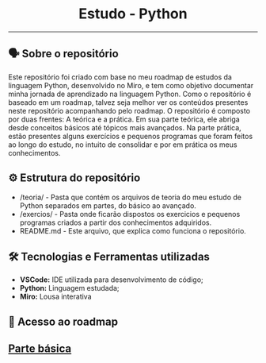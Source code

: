 <h1 align="center">Estudo - Python </h1>


---
## 🗣️ Sobre o repositório

Este repositório foi criado com base no meu roadmap de estudos da linguagem Python, desenvolvido no Miro, e tem como objetivo documentar minha jornada de aprendizado na linguagem Python. Como o repositório é baseado em um roadmap, talvez seja melhor ver os conteúdos presentes neste repositório acompanhando pelo roadmap. O repositório é composto por duas frentes: A teórica e a prática. Em sua parte teórica, ele abriga desde conceitos básicos até tópicos mais avançados. Na parte prática, estão presentes alguns exercícios e pequenos programas que foram feitos ao longo do estudo, no intuito de consolidar e por em prática os meus conhecimentos.

## ⚙ Estrutura do repositório

- /teoria/ - Pasta que contém os arquivos de teoria do meu estudo de Python separados em partes, do básico ao avançado.
- /exercios/ - Pasta onde ficarão dispostos os exercicios e pequenos programas criados a partir dos conhecimentos adquiridos.
- README.md - Este arquivo, que explica como funciona o repositório.

## 🛠 Tecnologias e Ferramentas utilizadas

- **VSCode:** IDE utilizada para desenvolvimento de código;
- **Python:** Linguagem estudada;
- **Miro:** Lousa interativa

## 🔗 Acesso ao roadmap

<a href="https://miro.com/welcomeonboard/S0FQa3NTc2pNTUlqUloyT1FEWDZOc2toNnk2OHFjbEFFT1E5V3hrR1BmdXFPL0lFZ0plaFU2T01NTE1DTmVCaFFXdm9GTExnenRad3RsTldKZHlLQVJaV1NyWmN4WUVtbVFwSDZJMzV0MUZSb1pGdGErRE5IUzhtUDFBNlVTMDYhZQ==?share_link_id=165987610137">Parte básica</a>
---


